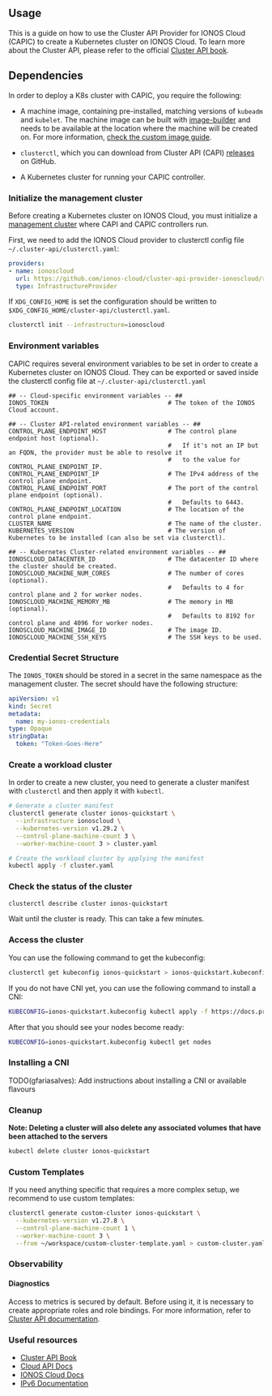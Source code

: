 ## Usage

This is a guide on how to use the Cluster API Provider for IONOS Cloud (CAPIC) to create a Kubernetes cluster 
on IONOS Cloud. To learn more about the Cluster API, please refer 
to the official [Cluster API book](https://cluster-api.sigs.k8s.io/).

## Dependencies

In order to deploy a K8s cluster with CAPIC, you require the following:

* A machine image, containing pre-installed, matching versions of `kubeadm` and `kubelet`. The machine image can be built with [image-builder](https://github.com/kubernetes-sigs/image-builder) and needs to be available at the
location where the machine will be created on. For more information, [check the custom image guide](custom-image.md).

* `clusterctl`, which you can download from Cluster API (CAPI) [releases](https://github.com/kubernetes-sigs/cluster-api/releases) on GitHub.

* A Kubernetes cluster for running your CAPIC controller.

### Initialize the management cluster

Before creating a Kubernetes cluster on IONOS Cloud, you must initialize a
[management cluster](https://cluster-api.sigs.k8s.io/user/concepts#management-cluster) where CAPI and CAPIC controllers run.

First, we need to add the IONOS Cloud provider to clusterctl config file `~/.cluster-api/clusterctl.yaml`:

```yaml
providers:
- name: ionoscloud
  url: https://github.com/ionos-cloud/cluster-api-provider-ionoscloud/releases/latest/infrastructure-components.yaml
  type: InfrastructureProvider
```

If `XDG_CONFIG_HOME` is set the configuration should be written to `$XDG_CONFIG_HOME/cluster-api/clusterctl.yaml`.

```sh
clusterctl init --infrastructure=ionoscloud
```

### Environment variables

CAPIC requires several environment variables to be set in order to create a Kubernetes cluster on IONOS Cloud.
 They can be exported or saved inside the clusterctl config file at `~/.cluster-api/clusterctl.yaml`

```env
## -- Cloud-specific environment variables -- ##
IONOS_TOKEN                                 # The token of the IONOS Cloud account.

## -- Cluster API-related environment variables -- ##
CONTROL_PLANE_ENDPOINT_HOST                 # The control plane endpoint host (optional).
                                            #   If it's not an IP but an FQDN, the provider must be able to resolve it
                                            #   to the value for CONTROL_PLANE_ENDPOINT_IP.
CONTROL_PLANE_ENDPOINT_IP                   # The IPv4 address of the control plane endpoint.
CONTROL_PLANE_ENDPOINT_PORT                 # The port of the control plane endpoint (optional).
                                            #   Defaults to 6443.
CONTROL_PLANE_ENDPOINT_LOCATION             # The location of the control plane endpoint.
CLUSTER_NAME                                # The name of the cluster.
KUBERNETES_VERSION                          # The version of Kubernetes to be installed (can also be set via clusterctl).

## -- Kubernetes Cluster-related environment variables -- ##
IONOSCLOUD_DATACENTER_ID                    # The datacenter ID where the cluster should be created.
IONOSCLOUD_MACHINE_NUM_CORES                # The number of cores (optional).
                                            #   Defaults to 4 for control plane and 2 for worker nodes.
IONOSCLOUD_MACHINE_MEMORY_MB                # The memory in MB (optional).
                                            #   Defaults to 8192 for control plane and 4096 for worker nodes.
IONOSCLOUD_MACHINE_IMAGE_ID                 # The image ID.
IONOSCLOUD_MACHINE_SSH_KEYS                 # The SSH keys to be used.
```

### Credential Secret Structure

The `IONOS_TOKEN` should be stored in a secret in the same namespace as the management cluster. 
The secret should have the following structure:

```yaml
apiVersion: v1
kind: Secret
metadata:
  name: my-ionos-credentials
type: Opaque
stringData:
  token: "Token-Goes-Here"
```

### Create a workload cluster

In order to create a new cluster, you need to generate a cluster manifest with `clusterctl` and then apply it with `kubectl`.

```sh
# Generate a cluster manifest
clusterctl generate cluster ionos-quickstart \
  --infrastructure ionoscloud \
  --kubernetes-version v1.29.2 \
  --control-plane-machine-count 3 \
  --worker-machine-count 3 > cluster.yaml

# Create the workload cluster by applying the manifest
kubectl apply -f cluster.yaml
```

### Check the status of the cluster

```sh 
clusterctl describe cluster ionos-quickstart
```

Wait until the cluster is ready. This can take a few minutes.

### Access the cluster

You can use the following command to get the kubeconfig:

```sh
clusterctl get kubeconfig ionos-quickstart > ionos-quickstart.kubeconfig
```

If you do not have CNI yet, you can use the following command to install a CNI:

```sh
KUBECONFIG=ionos-quickstart.kubeconfig kubectl apply -f https://docs.projectcalico.org/manifests/calico.yaml
```
After that you should see your nodes become ready:

```sh
KUBECONFIG=ionos-quickstart.kubeconfig kubectl get nodes
```

### Installing a CNI

TODO(gfariasalves): Add instructions about installing a CNI or available flavours

### Cleanup

**Note: Deleting a cluster will also delete any associated volumes that have been attached to the servers**

```sh
kubectl delete cluster ionos-quickstart
```

### Custom Templates

If you need anything specific that requires a more complex setup, we recommend to use custom templates:

```sh
clusterctl generate custom-cluster ionos-quickstart \
  --kubernetes-version v1.27.8 \
  --control-plane-machine-count 1 \
  --worker-machine-count 3 \
  --from ~/workspace/custom-cluster-template.yaml > custom-cluster.yaml
```

### Observability

#### Diagnostics

Access to metrics is secured by default. Before using it, it is necessary to create appropriate roles and role bindings.
For more information, refer to [Cluster API documentation](https://main.cluster-api.sigs.k8s.io/tasks/diagnostics).

### Useful resources

* [Cluster API Book](https://cluster-api.sigs.k8s.io/)
* [Cloud API Docs](https://api.ionos.com/docs/cloud/v6/)
* [IONOS Cloud Docs](https://docs.ionos.com/cloud)
* [IPv6 Documentation](https://docs.ionos.com/cloud/network-services/ipv6)
